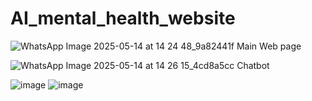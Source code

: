 # AI_mental_health_website
![WhatsApp Image 2025-05-14 at 14 24 48_9a82441f](https://github.com/user-attachments/assets/c3c6bc39-db8f-42ec-9b65-ff4b51717124)
Main Web page

![WhatsApp Image 2025-05-14 at 14 26 15_4cd8a5cc](https://github.com/user-attachments/assets/6487f142-9bd4-45bd-bc34-0d84d8ce3dea)
Chatbot

![image](https://github.com/user-attachments/assets/397dd483-19d6-427a-b135-18f141bf39c6)
![image](https://github.com/user-attachments/assets/32fa5226-d7c4-4915-9f06-6eea3b056432)

